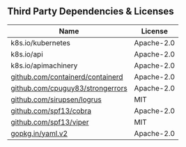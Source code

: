 ## Third Party Dependencies & Licenses

| Name                                                                         | License    |
| ---------------------------------------------------------------------------- | ---------- |
| k8s.io/kubernetes                                                            | Apache-2.0 |
| k8s.io/api                                                                   | Apache-2.0 |
| k8s.io/apimachinery                                                          | Apache-2.0 |
| [github.com/containerd/containerd](https://github.com/containerd/containerd) | Apache-2.0 |
| [github.com/cpuguy83/strongerrors](https://github.com/cpuguy83/strongerrors) | Apache-2.0 |
| [github.com/sirupsen/logrus](https://github.com/sirupsen/logrus)             | MIT        |
| [github.com/spf13/cobra](https://github.com/spf13/cobra)                     | Apache-2.0 |
| [github.com/spf13/viper](https://github.com/spf13/viper)                     | MIT        |
| [gopkg.in/yaml.v2](https://gopkg.in/yaml.v2)                                 | Apache-2.0 |
